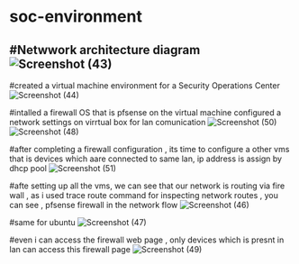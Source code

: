 # soc-environment
#Netwwork architecture diagram
![Screenshot (43)](https://github.com/user-attachments/assets/8c6fcb4f-a729-4f58-8e28-808374c6af9a)
--
#created a virtual machine environment for a Security Operations Center
![Screenshot (44)](https://github.com/user-attachments/assets/269ee8de-eaef-4756-82cf-5141f40db113)

#intalled a firewall OS that is pfsense on the virtual machine 
configured a network settings on virrtual box for lan comunication 
![Screenshot (50)](https://github.com/user-attachments/assets/da4c3a55-24e1-40b0-836d-cf809525d182)
![Screenshot (48)](https://github.com/user-attachments/assets/67f3cc79-5901-407f-aacd-5890b5a03f76)

#after completing a firewall configuration , its time to configure a other vms that is devices which aare connected to same lan, ip address is assign by dhcp pool
![Screenshot (51)](https://github.com/user-attachments/assets/4cd8d2dd-c56a-4007-9396-d426df757908)

#afte setting up all the vms, we can see that our network is routing via fire wall , as i used trace route command for inspecting network routes , you can see , pfsense firewall in the network flow
![Screenshot (46)](https://github.com/user-attachments/assets/db1de51f-4cd0-4398-86be-45eaf4ebd913)

#same for ubuntu 
![Screenshot (47)](https://github.com/user-attachments/assets/a0107895-cd84-4866-81c6-3290803bc5a1)

#even i can access the firewall web page , only devices which is presnt in lan can access this firewall page
![Screenshot (49)](https://github.com/user-attachments/assets/9857c3b5-afb2-4c9d-ba60-05a90ad00425)



